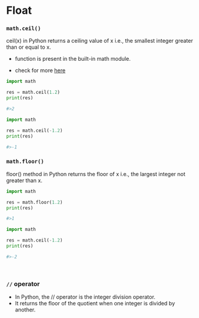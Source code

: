 
# Float

### `math.ceil()`

ceil(x) in Python returns a ceiling value of x i.e., the smallest integer greater than or equal to x.
- function is present in the built-in math module.

- check for more [here](#math.floor())

```python
import math

res = math.ceil(1.2)
print(res)

#>2
```

```python
import math

res = math.ceil(-1.2)
print(res)

#>-1
```

### `math.floor()`

floor() method in Python returns the floor of x i.e., the largest integer not greater than x. 


```python
import math

res = math.floor(1.2)
print(res)

#>1
```

```python
import math

res = math.ceil(-1.2)
print(res)

#>-2
```
<br/>

### `//` operator

- In Python, the // operator is the integer division operator. 
- It returns the floor of the quotient when one integer is divided by another.
